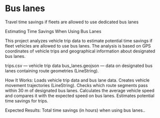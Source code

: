 # Bus lanes
Travel time savings if fleets are allowed to use dedicated bus lanes


Estimating Time Savings When Using Bus Lanes

This project analyzes vehicle trip data to estimate potential time savings if fleet vehicles are allowed to use bus lanes. The analysis is based on GPS coordinates of vehicle trips and geographical information about designated bus lanes.



trips.csv — vehicle trip data 
bus_lanes.geojson — data on designated bus lanes containing route geometries (LineString).


How It Works:
Loads vehicle trip data and bus lane data.
Creates vehicle movement trajectories (LineString).
Checks which route segments pass within 30 m of designated bus lanes.
Calculates the average vehicle speed and compares it with the expected speed on bus lanes.
Estimates potential time savings for trips.


Expected Results:
Total time savings (in hours) when using bus lanes..

